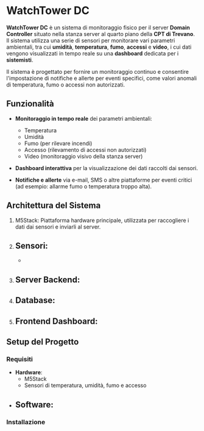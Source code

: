 # WatchTower DC

**WatchTower DC** è un sistema di monitoraggio fisico per il server **Domain Controller** situato nella stanza server al quarto piano della **CPT di Trevano**. Il sistema utilizza una serie di sensori per monitorare vari parametri ambientali, tra cui **umidità**, **temperatura**, **fumo**, **accessi** e **video**, i cui dati vengono visualizzati in tempo reale su una **dashboard** dedicata per i **sistemisti**.

Il sistema è progettato per fornire un monitoraggio continuo e consentire l'impostazione di notifiche e allerte per eventi specifici, come valori anomali di temperatura, fumo o accessi non autorizzati.

## Funzionalità

- **Monitoraggio in tempo reale** dei parametri ambientali:
  - Temperatura
  - Umidità
  - Fumo (per rilevare incendi)
  - Accesso (rilevamento di accessi non autorizzati)
  - Video (monitoraggio visivo della stanza server)
  
- **Dashboard interattiva** per la visualizzazione dei dati raccolti dai sensori.
- **Notifiche e allerte** via e-mail, SMS o altre piattaforme per eventi critici (ad esempio: allarme fumo o temperatura troppo alta).

## Architettura del Sistema

1. M5Stack: Piattaforma hardware principale, utilizzata per raccogliere i dati dai sensori e inviarli al server.
2. **Sensori**:
   - 
   - 
3. **Server Backend**:
   - 
4. **Database**:
   - 
5. **Frontend Dashboard**:
   - 

## Setup del Progetto

### Requisiti

- **Hardware**:
  - M5Stack
  - Sensori di temperatura, umidità, fumo e accesso
- **Software**:
  - 

### Installazione
